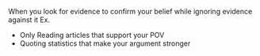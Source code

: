When you look for evidence to confirm your belief while ignoring evidence against it
Ex.
- Only Reading articles that support your POV
- Quoting statistics that make your argument stronger